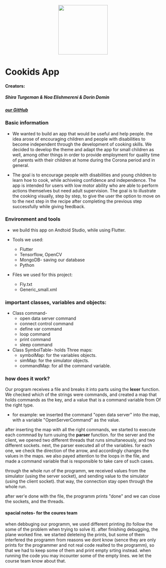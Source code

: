  <p align="center">
 <img src="https://i.pinimg.com/564x/4f/23/0e/4f230ec269c690b4170a06a694b154c8.jpg" width="160" height="160">
</p>

# Cookids App 

#### Creators: 
##### Shira Turgeman & Noa Elishmereni & Dorin Domin
#####  [our GitHub](https://github.com/shiraTurgeman/cookids_app)

### **Basic information**
* We wanted to build an app that would be useful and help people. the idea arose of encouraging children and people with disabilities to become independent through the development of cooking skills. We decided to develop the theme and adapt the app for small children as well, among other things in order to provide employment for quality time of parents with their children at home during the Corona period and in general.

* The goal is to encourage people with disabilities and young children to learn hoe to cook, while achiveing confidence and independence. The app is intended for users with low motor ability who are able to perform actions themselves but need adult supervision.
The goal is to illustrate the cooking visually, step by step, to give the user the option to move on to the next step in the recipe after completing the previous step successfully while giving feedback.

### **Environment and tools**
* we build this app on Andtoid Studio, while using Flutter. 
* Tools we used:
  * Flutter
  * Tensorflow, OpenCV
  * MongoDB- saving our database
  * Python

* Files we used for this project:
   * Fly.txt
   * Generic_small.xml

### **important classes, variables and objects:**
* Class command-
   * open data server command
   * connect control command
   * define var command
   * loop command
   * print command
   * sleep command
* Class SymbolTable- holds Three maps:
   * symbolMap: for the variables objects.
   * simMap: for the simulator objects.
   * commandMap: for all the command variable.
   
### **how does it work?**
Our program receives a file and breaks it into parts using the **lexer** function. We checked which of the strings were commands, and created a map that holds commands as the key, and a value that is a command variable from Of the right type. 
  * for example: we inserted the command "open data server" into the map, with a variable "OpenServerCommand" as the value.
  
after inserting the map with all the right commands, we started to execute each commnad by turn usuing the **parser** function. for the server and the client, we opened two different threads that runs simultaneously, and two different sockets.
next, the parser executed all of the variables. for each one, we check the direction of the arrow, and accordingly changes the values in the maps.
we also payed attention to the loops in the file, and made a command variable that is responsible to take care of such cases.

through the whole run of the programm, we received values from the simulator (using the server socket), and sending value to the simulator (using the client socket). that way, the connection stay open through the whole run.

after wer'e done with the file, the programm prints "done" and we can close the sockets, and the threads.

#### **spacial notes- for the coures team**
when debbuging our programm, we used different printing (to follow the some of the problem when trying to solve it). after finishing debugging, the plane worked fine. we started deleteing the prints, but some of them interfered the programm from reasons we dont know (sence they are only prints for the programmer and not real code realted to the programm), so that we had to keep some of them and print empty srting instead. when running the code you may incounter some of the empty lines. we let the course team know about that.
